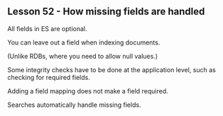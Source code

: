 ## Lesson 52 - How missing fields are handled

All fields in ES are optional.

You can leave out a field when indexing documents.

(Unlike RDBs, where you need to allow null values.)

Some integrity checks have to be done at the application level, such as checking for required fields.

Adding a field mapping does not make a field required.

Searches automatically handle missing fields.

